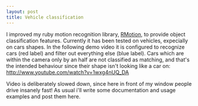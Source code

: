 ```yaml
---
layout: post
title: Vehicle classification
---
```

I improved my ruby motion recognition library, [RMotion](https://github.com/rikiji/rmotion]), to provide object classification features.
Currently it has been tested on vehicles, expecially on cars shapes. In the following demo video it is configured to recognize cars (red label) and filter out everything else (blue label). Cars which are within the camera only by an half are not classified as matching, and that's the intended behaviour since their shape isn't looking like a car on: http://www.youtube.com/watch?v=1wxg4nUQ_DA


Video is deliberately slowed down, since here in front of my window people drive insanely fast! As usual i'll write some documentation and usage examples and post them here.
